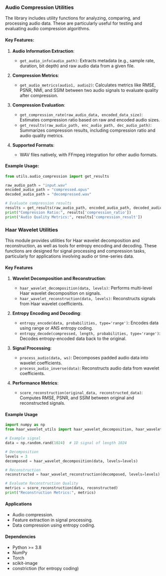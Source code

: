 ### Audio Compression Utilities

The library includes utility functions for analyzing, comparing, and processing audio data. These are particularly useful for testing and evaluating audio compression algorithms.

#### Key Features:
1. **Audio Information Extraction**:
   - `get_audio_info(audio_path)`: Extracts metadata (e.g., sample rate, duration, bit depth) and raw audio data from a given file.

2. **Compression Metrics**:
   - `get_audio_metrics(audio1, audio2)`: Calculates metrics like RMSE, PSNR, NMI, and SSIM between two audio signals to evaluate quality after compression.

3. **Compression Evaluation**:
   - `get_compression_rate(raw_audio_data, encoded_data_size)`: Estimates compression ratio based on raw and encoded audio sizes.
   - `get_results(raw_audio_path, enc_audio_path, dec_audio_path)`: Summarizes compression results, including compression ratio and audio quality metrics.

4. **Supported Formats**:
   - WAV files natively, with FFmpeg integration for other audio formats.

#### Example Usage:
```python
from utils.audio_compression import get_results

raw_audio_path = "input.wav"
encoded_audio_path = "compressed.opus"
decoded_audio_path = "decompressed.wav"

# Evaluate compression results
results = get_results(raw_audio_path, encoded_audio_path, decoded_audio_path)
print("Compression Ratio:", results['compression_ratio'])
print("Audio Quality Metrics:", results['compression_result'])
```


### Haar Wavelet Utilities

This module provides utilities for Haar wavelet decomposition and reconstruction, as well as tools for entropy encoding and decoding. These functions are designed for signal processing and compression tasks, particularly for applications involving audio or time-series data.

#### Key Features

1. **Wavelet Decomposition and Reconstruction**:
   - `haar_wavelet_decomposition(data, levels)`: Performs multi-level Haar wavelet decomposition on signals.
   - `haar_wavelet_reconstruction(data, levels)`: Reconstructs signals from Haar wavelet coefficients.

2. **Entropy Encoding and Decoding**:
   - `entropy_encode(data, probabilities, type='range')`: Encodes data using range or ANS entropy coding.
   - `entropy_decode(compressed, length, probabilities, type='range')`: Decodes entropy-encoded data back to the original.

3. **Signal Processing**:
   - `process_audio(data, ws)`: Decomposes padded audio data into wavelet coefficients.
   - `process_audio_inverse(data)`: Reconstructs audio data from wavelet coefficients.

4. **Performance Metrics**:
   - `score_reconstruction(original_data, reconstructed_data)`: Computes RMSE, PSNR, and SSIM between original and reconstructed signals.

#### Example Usage

```python
import numpy as np
from haar_wavelet_utils import haar_wavelet_decomposition, haar_wavelet_reconstruction, score_reconstruction

# Example signal
data = np.random.rand(1024)  # 1D signal of length 1024

# Decomposition
levels = 3
decomposed = haar_wavelet_decomposition(data, levels=levels)

# Reconstruction
reconstructed = haar_wavelet_reconstruction(decomposed, levels=levels)

# Evaluate Reconstruction Quality
metrics = score_reconstruction(data, reconstructed)
print("Reconstruction Metrics:", metrics)
```

#### Applications
- Audio compression.
- Feature extraction in signal processing.
- Data compression using entropy coding.

#### Dependencies
- Python >= 3.8
- NumPy
- Torch
- scikit-image
- constriction (for entropy coding)
